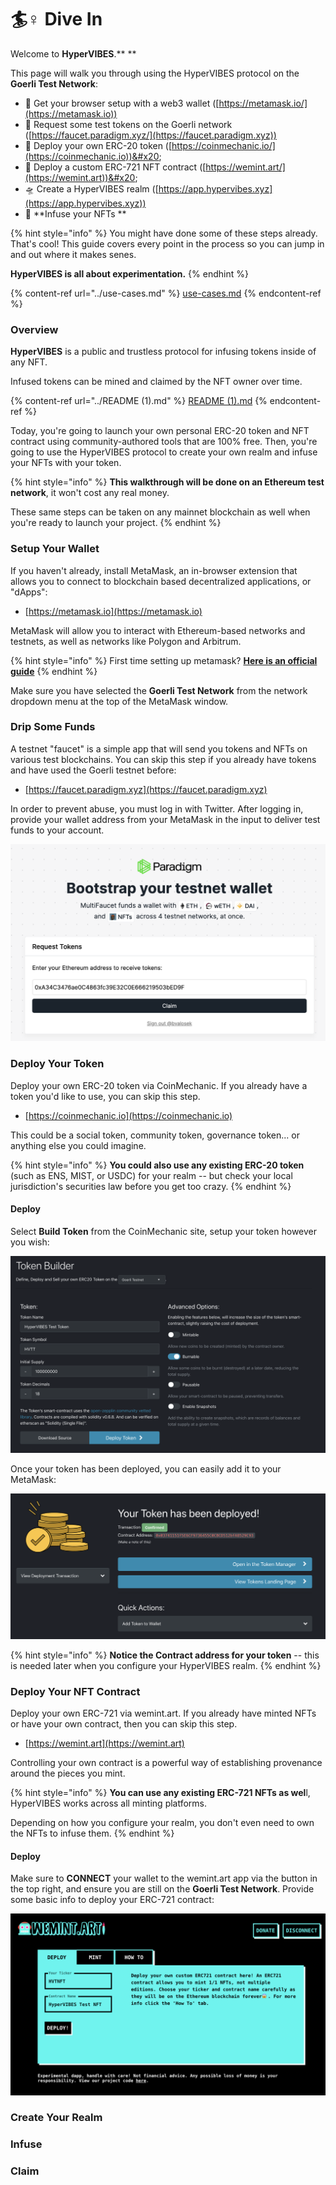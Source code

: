 # 🏄♀ Dive In

Welcome to **HyperVIBES**.** **

This page will walk you through using the HyperVIBES protocol on the **Goerli Test Network**:

* 🦊 Get your browser setup with a web3 wallet ([https://metamask.io/](https://metamask.io))
* 🚰 Request some test tokens on the Goerli network ([https://faucet.paradigm.xyz/](https://faucet.paradigm.xyz))
* 🤑 Deploy your own ERC-20 token ([https://coinmechanic.io/](https://coinmechanic.io))&#x20;
* 🎨 Deploy a custom ERC-721 NFT contract ([https://wemint.art/](https://wemint.art))&#x20;
* 🛸 Create a HyperVIBES realm ([https://app.hypervibes.xyz](https://app.hypervibes.xyz))
* 🌈 **Infuse your NFTs **&#x20;

{% hint style="info" %}
You might have done some of these steps already. That's cool! This guide covers every point in the process so you can jump in and out where it makes senes.&#x20;

**HyperVIBES is all about experimentation.**&#x20;
{% endhint %}

{% content-ref url="../use-cases.md" %}
[use-cases.md](../use-cases.md)
{% endcontent-ref %}

### Overview

**HyperVIBES** is a public and trustless protocol for infusing tokens inside of any NFT.&#x20;

Infused tokens can be mined and claimed by the NFT owner over time.

{% content-ref url="../README (1).md" %}
[README (1).md](<../README (1).md>)
{% endcontent-ref %}

Today, you're going to launch your own personal ERC-20 token and NFT contract using community-authored tools that are 100% free. Then, you're going to use the HyperVIBES protocol to create your own realm and infuse your NFTs with your token.

{% hint style="info" %}
**This walkthrough will be done on an Ethereum test network**, it won't cost any real money.

These same steps can be taken on any mainnet blockchain as well when you're ready to launch your project.
{% endhint %}

### Setup Your Wallet

If you haven't already, install MetaMask, an in-browser extension that allows you to connect to blockchain based decentralized applications, or "dApps":

* [https://metamask.io](https://metamask.io)

MetaMask will allow you to interact with Ethereum-based networks and testnets, as well as networks like Polygon and Arbitrum.

{% hint style="info" %}
First time setting up metamask? [**Here is an official guide**](https://metamask.zendesk.com/hc/en-us/articles/360015489531-Getting-started-with-MetaMask)
{% endhint %}

Make sure you have selected the **Goerli Test Network** from the network dropdown menu at the top of the MetaMask window.

### Drip Some Funds

A testnet "faucet" is a simple app that will send you tokens and NFTs on various test blockchains. You can skip this step if you already have tokens and have used the Goerli testnet before:

* [https://faucet.paradigm.xyz](https://faucet.paradigm.xyz)

In order to prevent abuse, you must log in with Twitter. After logging in, provide your wallet address from your MetaMask in the input to deliver test funds to your account.

![](<../.gitbook/assets/Screen Shot 2021-11-15 at 1.46.55 PM (1).png>)

### Deploy Your Token

Deploy your own ERC-20 token via CoinMechanic. If you already have a token you'd like to use, you can skip this step.

* [https://coinmechanic.io](https://coinmechanic.io)

This could be a social token, community token, governance token... or anything else you could imagine.&#x20;

{% hint style="info" %}
**You could also use any existing ERC-20 token** (such as ENS, MIST, or USDC) for your realm -- but check your local jurisdiction's securities law before you get too crazy.
{% endhint %}

#### Deploy

Select **Build Token** from the CoinMechanic site, setup your token however you wish:

![Token Builder UI](<../.gitbook/assets/Screen Shot 2021-11-15 at 1.30.24 PM.png>)

Once your token has been deployed, you can easily add it to your MetaMask:

![Token deployed screen](<../.gitbook/assets/Screen Shot 2021-11-15 at 1.33.11 PM.png>)

{% hint style="info" %}
**Notice the Contract address for your token** -- this is needed later when you configure your HyperVIBES realm.
{% endhint %}

### Deploy Your NFT Contract

Deploy your own ERC-721 via wemint.art. If you already have minted NFTs or have your own contract, then you can skip this step.

* [https://wemint.art](https://wemint.art)

Controlling your own contract is a powerful way of establishing provenance around the pieces you mint.

{% hint style="info" %}
**You can use any existing ERC-721 NFTs as wel**l, HyperVIBES works across all minting platforms.

Depending on how you configure your realm, you don't even need to own the NFTs to infuse them.
{% endhint %}

#### Deploy

Make sure to **CONNECT** your wallet to the wemint.art app via the button in the top right, and ensure you are still on the **Goerli Test Network**. Provide some basic info to deploy your ERC-721 contract:

![wemint.art site](<../.gitbook/assets/Screen Shot 2021-11-15 at 1.40.39 PM.png>)

### Create Your Realm

### Infuse

### Claim

###
